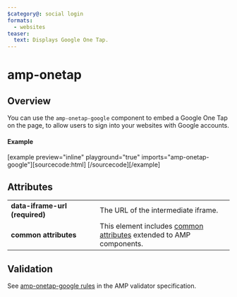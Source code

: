```yaml
---
$category@: social login
formats:
  - websites
teaser:
  text: Displays Google One Tap.
---
```


<!---
Copyright 2020 The AMP HTML Authors. All Rights Reserved.

Licensed under the Apache License, Version 2.0 (the "License");
you may not use this file except in compliance with the License.
You may obtain a copy of the License at

      http://www.apache.org/licenses/LICENSE-2.0

Unless required by applicable law or agreed to in writing, software
distributed under the License is distributed on an "AS-IS" BASIS,
WITHOUT WARRANTIES OR CONDITIONS OF ANY KIND, either express or implied.
See the License for the specific language governing permissions and
limitations under the License.
-->

# amp-onetap

## Overview

You can use the `amp-onetap-google` component to embed a Google One Tap on the page, to allow users to sign into your websites with Google accounts.

#### Example

[example preview="inline" playground="true" imports="amp-onetap-google"][sourcecode:html]
<amp-onetap-google
    layout="nodisplay"
    data-iframe-url="https://rp.com/intermediate">
</amp-facebook>
[/sourcecode][/example]

## Attributes

<table>
  <tr>
    <td width="40%"><strong>data-iframe-url (required)</strong></td>
    <td>The URL of the intermediate iframe.</td>
  </tr>
  <tr>
    <td width="40%"><strong>common attributes</strong></td>
    <td>This element includes <a href="https://amp.dev/documentation/guides-and-tutorials/learn/common_attributes">common attributes</a> extended to AMP components.</td>
  </tr>
</table>

## Validation

See [amp-onetap-google rules](https://github.com/ampproject/amphtml/blob/master/extensions/amp-amp-google/validator-amp-onetap-google.protoascii) in the AMP validator specification.
